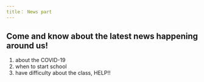 ```yaml
---
title： News part
--- 
```


## Come and know about the latest news happening around us!
1. about the COVID-19
2. when to start school
3. have difficulty about the class, HELP!!

